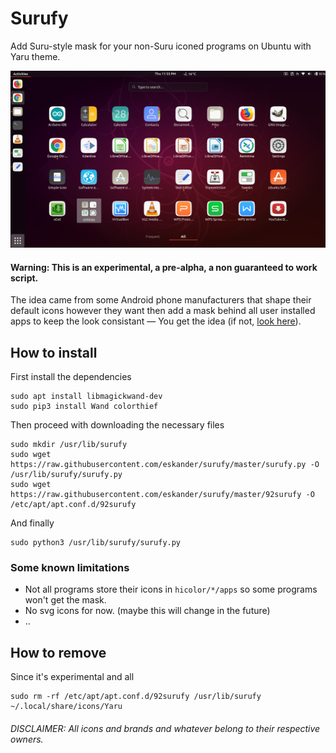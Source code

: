 # Surufy
Add Suru-style mask for your non-Suru iconed programs on Ubuntu with Yaru theme.

![screenshot][1]

#### Warning: This is an experimental, a pre-alpha, a non guaranteed to work script.

The idea came from some Android phone manufacturers that shape their default icons however they want then add a mask behind all user installed apps to keep the look consistant ― You get the idea (if not, [look here][2]).

## How to install
First install the dependencies
```
sudo apt install libmagickwand-dev
sudo pip3 install Wand colorthief
```
Then proceed with downloading the necessary files
```
sudo mkdir /usr/lib/surufy
sudo wget https://raw.githubusercontent.com/eskander/surufy/master/surufy.py -O /usr/lib/surufy/surufy.py
sudo wget https://raw.githubusercontent.com/eskander/surufy/master/92surufy -O /etc/apt/apt.conf.d/92surufy
```
And finally
```
sudo python3 /usr/lib/surufy/surufy.py
```

### Some known limitations
  * Not all programs store their icons in `hicolor/*/apps` so some programs won't get the mask.
  * No svg icons for now. (maybe this will change in the future)
  * ..

## How to remove
Since it's experimental and all
```
sudo rm -rf /etc/apt/apt.conf.d/92surufy /usr/lib/surufy ~/.local/share/icons/Yaru
```

###### DISCLAIMER: All icons and brands and whatever belong to their respective owners.

  [1]: https://github.com/eskander/surufy/raw/master/screenshot.png
  [2]: https://www.xda-developers.com/files/2018/09/Screenshot_20180925-000901_Samsung-Experience-Home-498x1024.jpg
  
